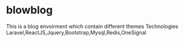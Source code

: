 # blowblog
This is a blog envoirment which contain different themes
Technologies
Laravel,ReactJS,Jquery,Bootstrap,Mysql,Redis,OneSignal
